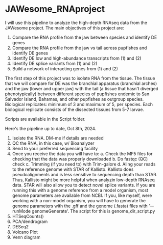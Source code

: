 # JAWesome_RNAproject
I will use this pipeline to analyze the high-depth RNAseq data from the JAWesome project. The main objectives of this project are:
1. Compare the RNA profile from the jaw between species and identify DE genes
2. Compare the RNA profile from the jaw vs tail across pupfishes and identify DE genes
3. Identify DE low and high-abundance transcripts from (1) and (2)
4. Identify DE splice variants from (1) and (2)
5. Build a network of interacting genes from (1) and (2)

The first step of this project was to isolate RNA from the tissue. The tissue that we will compare for DE was the branchial apparatus (branchial arches) and the jaw (lower and upper jaw) with the tail (a tissue that hasn't diverged phenotypically) between different species of pupfishes endemic to San Salvador Island, Bahamas, and other pupfishes as outgroup species. Biological replicates: minimum of 3 and maximum of 5, per species. Each biological replicate consists of the dissected tissues from 5-7 larvae. 

Scripts are available in the Script folder.

Here's the pipeline up to date, Oct 8th, 2024.

1. Isolate the RNA. DM-me if details are needed
2. QC the RNA, in this case, w/ Bioanalyzer
3. Send to your preferred sequencing facility
4. Once you receive the data you will have to:
   a. Check the MF5 files for checking that the data was properly downloaded
   b. Do fastqc (QC) check
   c. Trimming (if you need to) with Trim-galore
   d. Aling your reads to the reference genome with STAR of Kallisto. Kallisto does pseudoalignments and is less sensitive to sequencing depth than STAR. Thus, Kallisto might be more helpful when analyzin  	low-depth RNAseq data. STAR will also allow you to detect novel splice variants. If you are running this with a genome reference from a model organism, most genome parameters are available from NCBI.      If you, like myself, were working with a non-model organism, you will have to generate the genome parameters with the .gff and the genome (.fasta) files with '--runMode genomeGenerate'. The script for      this is genome_dir_script.py
5. HTSeqCounts()
6. PCA/dendrogram
7. DESeq2
8. Volcano Plot
9. Venn diagram
   
   
